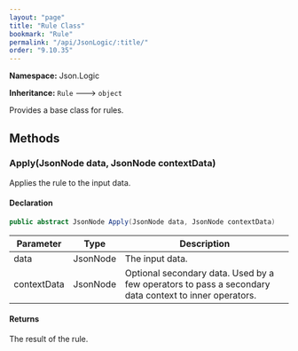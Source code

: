 ```yaml
---
layout: "page"
title: "Rule Class"
bookmark: "Rule"
permalink: "/api/JsonLogic/:title/"
order: "9.10.35"
---
```

**Namespace:** Json.Logic

**Inheritance:**
`Rule`
 🡒 
`object`

Provides a base class for rules.

## Methods

### Apply(JsonNode data, JsonNode contextData)

Applies the rule to the input data.

#### Declaration

```c#
public abstract JsonNode Apply(JsonNode data, JsonNode contextData)
```

| Parameter | Type | Description |
|---|---|---|
| data | JsonNode | The input data. |
| contextData | JsonNode | Optional secondary data.  Used by a few operators to pass a secondary<br>    data context to inner operators. |


#### Returns

The result of the rule.

